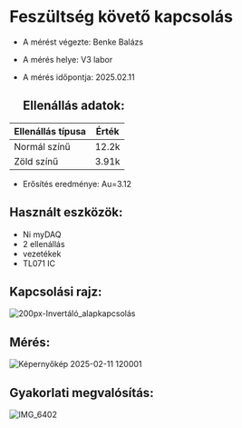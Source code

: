 # Feszültség követő kapcsolás

- A mérést végezte: Benke Balázs
- A mérés helye: V3 labor
- A mérés időpontja: 2025.02.11

  ## Ellenállás adatok:
| Ellenállás típusa    | Érték  |
|----------------------|--------|
| Normál színű         | 12.2k  |
| Zöld színű           | 3.91k  |

- Erősítés eredménye: Au=3.12

## Használt eszközök:
- Ni myDAQ
- 2 ellenállás
- vezetékek
- TL071 IC

## Kapcsolási rajz:
![200px-Invertáló_alapkapcsolás](https://github.com/user-attachments/assets/591e7511-cca6-4bd8-b31b-6d1a7a3e10c5)

## Mérés:
![Képernyőkép 2025-02-11 120001](https://github.com/user-attachments/assets/4fba8cc2-a1e6-417a-a35d-4aaa7df61ff8)

## Gyakorlati megvalósítás:
![IMG_6402](https://github.com/user-attachments/assets/4b7c9370-30be-43de-96ca-449c94e7589b)

